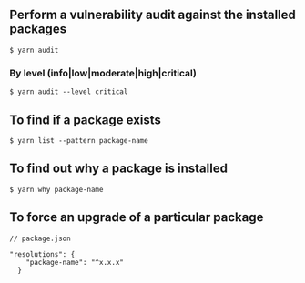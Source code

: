 ## Perform a vulnerability audit against the installed packages

`$ yarn audit`

### By level (info|low|moderate|high|critical)

`$ yarn audit --level critical`

## To find if a package exists

`$ yarn list --pattern package-name`

## To find out why a package is installed

`$ yarn why package-name`

## To force an upgrade of a particular package

```
// package.json

"resolutions": {
    "package-name": "^x.x.x"
  }
```
